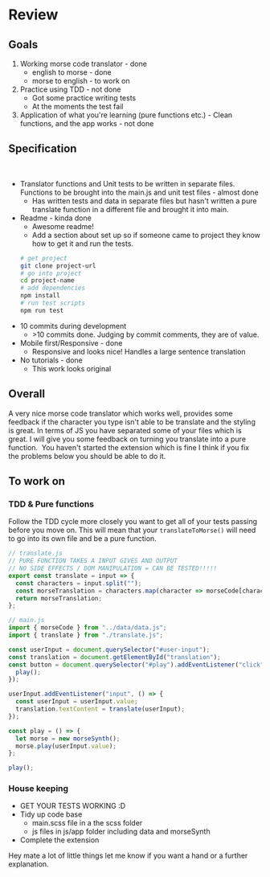 # Review

## Goals

1. Working morse code translator - done
   - english to morse - done
   - morse to english - to work on
2. Practice using TDD - not done
   - Got some practice writing tests
   - At the moments the test fail
3. Application of what you're learning (pure functions etc.) - Clean functions, and the app works - not done
   ​

## Specification

​

- Translator functions and Unit tests to be written in separate files. Functions to be brought into the main.js and unit test files - almost done
  - Has written tests and data in separate files but hasn't written a pure translate function in a different file and brought it into main.
- Readme - kinda done
  - Awesome readme!
  - Add a section about set up so if someone came to project they know how to get it and run the tests.
  ```bash
  # get project
  git clone project-url
  # go into project
  cd project-name
  # add dependencies
  npm install
  # run test scripts
  npm run test
  ```
- 10 commits during development
  - \>10 commits done. Judging by commit comments, they are of value.
- Mobile first/Responsive - done
  - Responsive and looks nice! Handles a large sentence translation
- No tutorials - done
  - This work looks original
    ​

## Overall

​A very nice morse code translator which works well, provides some feedback if the character you type isn't able to be translate and the styling is great.
In terms of JS you have separated some of your files which is great. I will give you some feedback on turning you translate into a pure function.
​
You haven't started the extension which is fine I think if you fix the problems below you should be able to do it.

## To work on

### TDD​ & Pure functions

Follow the TDD cycle more closely you want to get all of your tests passing before you move on. This will mean that your `translateToMorse()` will need to go into its own file and be a pure function.

```js
// translate.js
// PURE FUNCTION TAKES A INPUT GIVES AND OUTPUT
// NO SIDE EFFECTS / DOM MANIPULATION = CAN BE TESTED!!!!!
export const translate = input => {
  const characters = input.split("");
  const morseTranslation = characters.map(character => morseCode[character.toLowerCase()] || "?").join("");
  return morseTranslation;
};
```

```js
// main.js
import { morseCode } from "../data/data.js";
import { translate } from "./translate.js";

const userInput = document.querySelector("#user-input");
const translation = document.getElementById("translation");
const button = document.querySelector("#play").addEventListener("click", () => {
  play();
});

userInput.addEventListener("input", () => {
  const userInput = userInput.value;
  translation.textContent = translate(userInput);
});

const play = () => {
  let morse = new morseSynth();
  morse.play(userInput.value);
};

play();
```

### House keeping

- GET YOUR TESTS WORKING :D
- Tidy up code base
  - main.scss file in a the scss folder
  - js files in js/app folder including data and morseSynth
- Complete the extension

Hey mate a lot of little things let me know if you want a hand or a further explanation.

